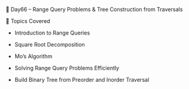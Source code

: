 📘 Day66 – Range Query Problems & Tree Construction from Traversals

🧩 Topics Covered
- Introduction to Range Queries  
- Square Root Decomposition  
- Mo’s Algorithm  
- Solving Range Query Problems Efficiently  

- Build Binary Tree from Preorder and Inorder Traversal  
